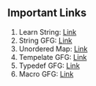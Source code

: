 ## Important Links

1. Learn String: [Link](https://condor.depaul.edu/jmorgan1/215.lecture5b.out.html#:~:text=Strings%20may%20be%20thought%20of,the%20end%20of%20the%20string.)
2. String GFG: [Link](https://www.geeksforgeeks.org/strings-in-cpp/) 
3. Unordered Map: [Link](https://www.geeksforgeeks.org/unordered_map-in-cpp-stl/)
4. Tempelate GFG: [Link](https://www.geeksforgeeks.org/templates-cpp/)
5. Typedef GFG: [Link](https://www.geeksforgeeks.org/typedef-in-c/)
6. Macro GFG: [Link](https://www.geeksforgeeks.org/macros-and-its-types-in-c-cpp/)
